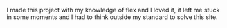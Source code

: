 
I made this project with my knowledge of flex and I loved it, it left me stuck in some moments and I had to think outside my standard to solve this site.